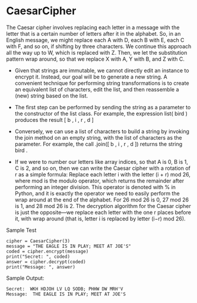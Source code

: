 # CaesarCipher

The Caesar cipher involves replacing each letter in a message with the letter that is a certain number of letters after it in the alphabet. So, in an English message, we might replace each A with D, each B with E, each C with F, and so on, if shifting by three characters. We continue this approach all the way up to W, which is replaced with Z. Then, we let the substitution pattern wrap around, so that we replace X with A, Y with B, and Z with C.


* Given that strings are immutable, we cannot directly edit an instance to encrypt it.
Instead, our goal will be to generate a new string. A convenient technique for performing string transformations is to create an equivalent list of characters, edit the
list, and then reassemble a (new) string based on the list. 
* The first step can be performed by sending the string as a parameter to the constructor of the list class. For
example, the expression list( bird ) produces the result [ b , i , r , d ]
* Conversely, we can use a list of characters to build a string by invoking the join
method on an empty string, with the list of characters as the parameter. For example, the call .join([ b , i , r , d ]) returns the string bird .

* If we were to number our letters like array indices, so that A is 0, B is 1, C is 2,
and so on, then we can write the Caesar cipher with a rotation of r as a simple
formula: Replace each letter i with the letter (i + r) mod 26, where mod is the
modulo operator, which returns the remainder after performing an integer division.
This operator is denoted with % in Python, and it is exactly the operator we need
to easily perform the wrap around at the end of the alphabet. For 26 mod 26 is
0, 27 mod 26 is 1, and 28 mod 26 is 2. The decryption algorithm for the Caesar
cipher is just the opposite—we replace each letter with the one r places before it,
with wrap around (that is, letter i is replaced by letter (i−r) mod 26).


Sample Test
```
cipher = CaesarCipher(3)
message = "THE EAGLE IS IN PLAY; MEET AT JOE'S"
coded = cipher.encrypt(message)
print("Secret: ", coded)
answer = cipher.decrypt(coded)
print("Message: ", answer)
```

Sample Output:
```
Secret:  WKH HDJOH LV LQ SODB; PHHW DW MRH'V
Message:  THE EAGLE IS IN PLAY; MEET AT JOE'S
```
